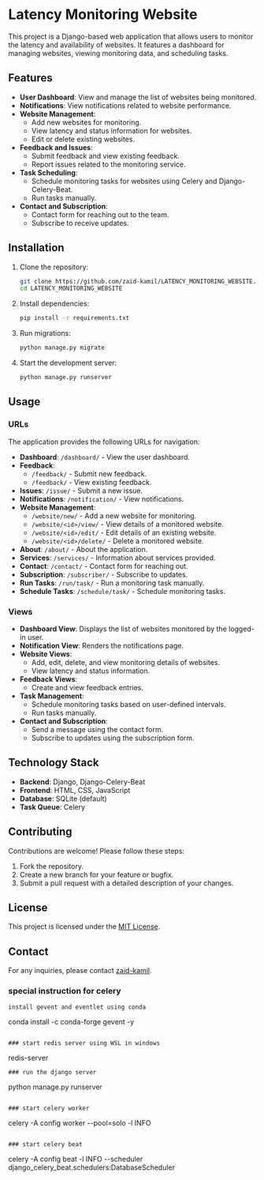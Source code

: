 # Latency Monitoring Website

This project is a Django-based web application that allows users to monitor the latency and availability of websites. It features a dashboard for managing websites, viewing monitoring data, and scheduling tasks.

## Features

- **User Dashboard**: View and manage the list of websites being monitored.
- **Notifications**: View notifications related to website performance.
- **Website Management**:
  - Add new websites for monitoring.
  - View latency and status information for websites.
  - Edit or delete existing websites.
- **Feedback and Issues**:
  - Submit feedback and view existing feedback.
  - Report issues related to the monitoring service.
- **Task Scheduling**:
  - Schedule monitoring tasks for websites using Celery and Django-Celery-Beat.
  - Run tasks manually.
- **Contact and Subscription**:
  - Contact form for reaching out to the team.
  - Subscribe to receive updates.

## Installation

1. Clone the repository:
   ```bash
   git clone https://github.com/zaid-kamil/LATENCY_MONITORING_WEBSITE.git
   cd LATENCY_MONITORING_WEBSITE
   ```
2. Install dependencies:
   ```bash
   pip install -r requirements.txt
   ```
3. Run migrations:
   ```bash
   python manage.py migrate
   ```
4. Start the development server:
   ```bash
   python manage.py runserver
   ```

## Usage

### URLs

The application provides the following URLs for navigation:

- **Dashboard**: `/dashboard/` - View the user dashboard.
- **Feedback**:
  - `/feedback/` - Submit new feedback.
  - `/feedback/` - View existing feedback.
- **Issues**: `/issue/` - Submit a new issue.
- **Notifications**: `/notification/` - View notifications.
- **Website Management**:
  - `/website/new/` - Add a new website for monitoring.
  - `/website/<id>/view/` - View details of a monitored website.
  - `/website/<id>/edit/` - Edit details of an existing website.
  - `/website/<id>/delete/` - Delete a monitored website.
- **About**: `/about/` - About the application.
- **Services**: `/services/` - Information about services provided.
- **Contact**: `/contact/` - Contact form for reaching out.
- **Subscription**: `/subscriber/` - Subscribe to updates.
- **Run Tasks**: `/run/task/` - Run a monitoring task manually.
- **Schedule Tasks**: `/schedule/task/` - Schedule monitoring tasks.

### Views

- **Dashboard View**: Displays the list of websites monitored by the logged-in user.
- **Notification View**: Renders the notifications page.
- **Website Views**:
  - Add, edit, delete, and view monitoring details of websites.
  - View latency and status information.
- **Feedback Views**:
  - Create and view feedback entries.
- **Task Management**:
  - Schedule monitoring tasks based on user-defined intervals.
  - Run tasks manually.
- **Contact and Subscription**:
  - Send a message using the contact form.
  - Subscribe to updates using the subscription form.

## Technology Stack

- **Backend**: Django, Django-Celery-Beat
- **Frontend**: HTML, CSS, JavaScript
- **Database**: SQLite (default)
- **Task Queue**: Celery

## Contributing

Contributions are welcome! Please follow these steps:

1. Fork the repository.
2. Create a new branch for your feature or bugfix.
3. Submit a pull request with a detailed description of your changes.

## License

This project is licensed under the [MIT License](LICENSE).

## Contact

For any inquiries, please contact [zaid-kamil](https://github.com/zaid-kamil).

### special instruction for celery

```
install gevent and eventlet using conda
```
conda install -c conda-forge gevent -y
```

### start redis server using WSL in windows
```
redis-server
```
### run the django server
```
python manage.py runserver
```

### start celery worker
```
celery -A config worker --pool=solo -l INFO
```

### start celery beat
```
celery -A config beat -l INFO --scheduler django_celery_beat.schedulers:DatabaseScheduler
```

